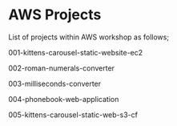 # AWS Projects

List of projects within AWS workshop as follows;

001-kittens-carousel-static-website-ec2

002-roman-numerals-converter

003-milliseconds-converter

004-phonebook-web-application

005-kittens-carousel-static-web-s3-cf
